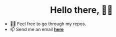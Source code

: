 <h1 align='center'>Hello there, 👋🏾</h1>

[//]: <> (<p align='center'>My name is Ekunnusi Theophilus. You can call me Phil for short.I am a Software Engineer focused on Web Technologies💙. </p>)

[//]: <> (<p align='center'>)
[//]: <> (<a href="https://twitter.com/theoflux_uiux">)
[//]: <>    (<img src="https://img.shields.io/badge/twitter-%231DA1F2.svg?&style=for-the-badge&logo=twitter&logoColor=white" />)
[//]: <>  (</a>&nbsp;&nbsp;)
[//]: <>  (<a href="https://www.linkedin.com/in/theophilus-ekunnusi-3257a0169">)
[//]: <>    (<img src="https://img.shields.io/badge/linkedin-%230077B5.svg?&style=for-the-badge&logo=linkedin&logoColor=white" />)
[//]: <>  (</a>&nbsp;&nbsp;)
[//]: <>  (<a href="https://instagram.com/theo_flux">)
[//]: <> (<img src= "https://img.shields.io/badge/instagram-%230077B5.svg?&style=for-the-badge&logo=instagram&logoColor=white" />)
[//]: <>  (</a>&nbsp;&nbsp;)
[//]: <>  (<a href="mailto:tifluse@gmail.com">)
[//]: <>    (<img src="https://img.shields.io/badge/email me-%23D14836.svg?&style=for-the-badge&logo=gmail&logoColor=white" />)
[//]: <>  (</a>)
[//]: <> (</p>)

[//]: <> (-🌱 I’m currently learning **How to build Immersive websites with jaw-dropping animations from scratch using GSAP, webpack, nodejs, babel**)

- 👨‍💻 Feel free to go through my repos.
- 📫 Send me an email **[here](mailto:ekunnusitheophilus@gmail.com)**
